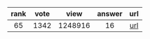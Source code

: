 
| rank | vote | view | answer | url |
|:-:|:-:|:-:|:-:|:-:|
|65|1342|1248916|16| [url](http://stackoverflow.com/questions/606191/convert-bytes-to-a-string) |
